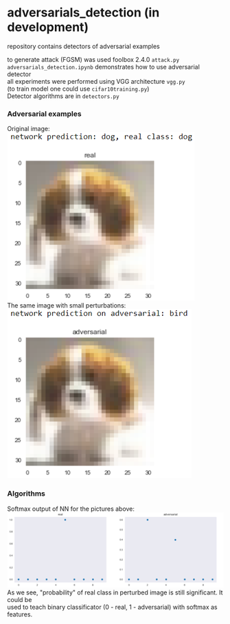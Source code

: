 # adversarials_detection (in development)

repository contains detectors of adversarial examples

to generate attack (FGSM) was used foolbox 2.4.0 <code>attack.py</code> \
<code>adversarials_detection.ipynb</code> demonstrates how to use adversarial detector \
all experiments were performed using VGG architecture <code>vgg.py</code> \
(to train model one could use <code>cifar10training.py</code>) \
Detector algorithms are in <code>detectors.py</code>

### Adversarial examples

Original image: \
![alt text](https://github.com/IKamsh/adversarials_detection/blob/main/img/dog.PNG) \
The same image with small perturbations: \
![alt text](https://github.com/IKamsh/adversarials_detection/blob/main/img/adv_dog.PNG)

### Algorithms

Softmax output of NN for the pictures above:
![alt text](https://github.com/IKamsh/adversarials_detection/blob/main/img/softmax_distribution.PNG)
As we see, "probability" of real class in perturbed image is still significant. It could be \
used to teach binary classificator (0 - real, 1 - adversarial) with softmax as features.

